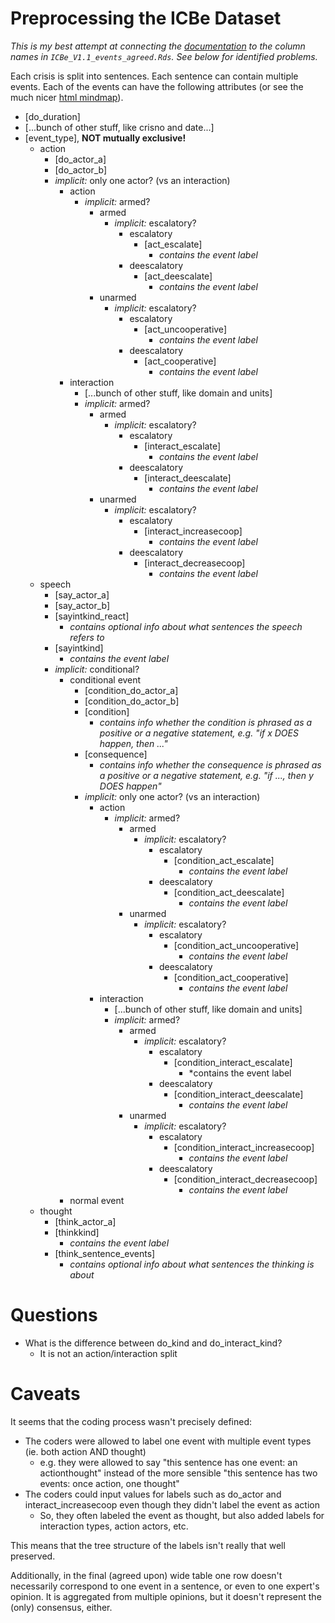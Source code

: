 # Preprocessing the ICBe Dataset

_This is my best attempt at connecting the [documentation](https://docs.google.com/document/d/1aJkweohbfIWtNpJw1CmXbeIiK6czbJ5iPyKwiYP1YlU/edit#heading=h.61nwccqse1xi) to the column names in `ICBe_V1.1_events_agreed.Rds`. See below for identified problems._

Each crisis is split into sentences. Each sentence can contain multiple events. Each of the events can have the following attributes (or see the much nicer [html mindmap](./event.html)). 


- [do_duration]
- [...bunch of other stuff, like crisno and date...]
- [event_type], **NOT mutually exclusive!**
    - action
        - [do_actor_a]
        - [do_actor_b]
        - *implicit:* only one actor? (vs an interaction)
            - action
                - *implicit:* armed?
                    - armed
                        - *implicit:* escalatory?
                            - escalatory
                                - [act_escalate]
                                    - *contains the event label*
                            - deescalatory
                                - [act_deescalate]
                                    - *contains the event label*
                    - unarmed
                        - *implicit:* escalatory?
                            - escalatory
                                - [act_uncooperative]
                                    - *contains the event label*
                            - deescalatory
                                - [act_cooperative]
                                    - *contains the event label*
            - interaction
                - [...bunch of other stuff, like domain and units]
                - *implicit:* armed?
                    - armed
                        - *implicit:* escalatory?
                            - escalatory
                                - [interact_escalate]
                                    - *contains the event label*
                            - deescalatory
                                - [interact_deescalate]
                                    - *contains the event label*
                    - unarmed
                        - *implicit:* escalatory?
                            - escalatory
                                - [interact_increasecoop]
                                    - *contains the event label*
                            - deescalatory
                                - [interact_decreasecoop]
                                    - *contains the event label*
    - speech
        - [say_actor_a]
        - [say_actor_b]
        - [sayintkind_react]
            - *contains optional info about what sentences the speech refers to*
        - [sayintkind]
            - *contains the event label*
        - *implicit:* conditional?
            - conditional event
                - [condition_do_actor_a]
                - [condition_do_actor_b]
                - [condition]
                    - *contains info whether the condition is phrased as a positive or a negative statement, e.g. "if x DOES happen, then ..."*
                - [consequence]
                    - *contains info whether the consequence is phrased as a positive or a negative statement, e.g. "if ..., then y DOES happen"*
                - *implicit:* only one actor? (vs an interaction)
                    - action
                        - *implicit:* armed?
                            - armed
                                - *implicit:* escalatory?
                                    - escalatory
                                        - [condition_act_escalate]
                                            - *contains the event label*
                                    - deescalatory
                                        - [condition_act_deescalate]
                                            - *contains the event label*
                            - unarmed
                                - *implicit:* escalatory?
                                    - escalatory
                                        - [condition_act_uncooperative]
                                            - *contains the event label*
                                    - deescalatory
                                        - [condition_act_cooperative]
                                            - *contains the event label*
                    - interaction
                        - [...bunch of other stuff, like domain and units]
                        - *implicit:* armed?
                            - armed
                                - *implicit:* escalatory?
                                    - escalatory
                                        - [condition_interact_escalate]
                                            - *contains the event label
                                    - deescalatory
                                        - [condition_interact_deescalate]
                                            - *contains the event label*
                            - unarmed
                                - *implicit:* escalatory?
                                    - escalatory
                                        - [condition_interact_increasecoop]
                                            - *contains the event label*
                                    - deescalatory
                                        - [condition_interact_decreasecoop]
                                            - *contains the event label*
            - normal event
    - thought
        - [think_actor_a]
        - [thinkkind]
            - *contains the event label*
        - [think_sentence_events]
            - *contains optional info about what sentences the thinking is about*

# Questions
- What is the difference between do_kind and do_interact_kind?
    - It is not an action/interaction split

# Caveats

It seems that the coding process wasn't precisely defined:

- The coders were allowed to label one event with multiple event types (ie. both action AND thought)
    - e.g. they were allowed to say "this sentence has one event: an actionthought" instead of the more sensible "this sentence has two events: once action, one thought"
- The coders could input values for labels such as do_actor and interact_increasecoop even though they didn't label the event as action
    - So, they often labeled the event as thought, but also added labels for interaction types, action actors, etc.

This means that the tree structure of the labels isn't really that well preserved.

Additionally, in the final (agreed upon) wide table one row doesn't necessarily correspond to one event in a sentence, or even to one expert's opinion. It is aggregated from multiple opinions, but it doesn't represent the (only) consensus, either. 
